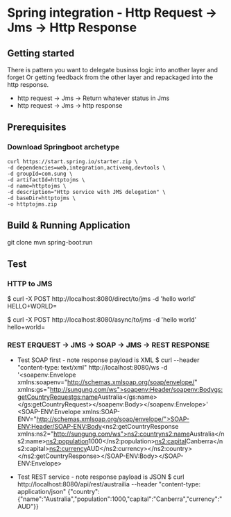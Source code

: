 # Spring integration - Http Request -> Jms -> Http Response

## Getting started
There is pattern you want to delegate businss logic into another layer and forget Or getting feedback from the other layer and repackaged into the http response.
 * http request -> Jms 
                -> Return whatever status in Jms
 * http request -> Jms -> http response

## Prerequisites

### Download Springboot archetype
```
curl https://start.spring.io/starter.zip \
-d dependencies=web,integration,activemq,devtools \
-d groupId=com.sung \
-d artifactId=httptojms \
-d name=httptojms \
-d description="Http service with JMS delegation" \
-d baseDir=httptojms \
-o httptojms.zip
```

## Build & Running Application
git clone
mvn spring-boot:run

## Test

### HTTP to JMS
$ curl -X POST http://localhost:8080/direct/to/jms -d 'hello world'
HELLO+WORLD=

$ curl -X POST http://localhost:8080/async/to/jms -d 'hello world'
hello+world=

### REST ERQUEST -> JMS -> SOAP -> JMS -> REST RESPONSE
* Test SOAP first - note response payload is XML
$ curl --header "content-type: text/xml" http://localhost:8080/ws -d \
'<soapenv:Envelope xmlns:soapenv="http://schemas.xmlsoap.org/soap/envelope/" xmlns:gs="http://sungung.com/ws"><soapenv:Header/><soapenv:Body><gs:getCountryRequest><gs:name>Australia</gs:name></gs:getCountryRequest></soapenv:Body></soapenv:Envelope>'
<SOAP-ENV:Envelope xmlns:SOAP-ENV="http://schemas.xmlsoap.org/soap/envelope/"><SOAP-ENV:Header/><SOAP-ENV:Body><ns2:getCountryResponse xmlns:ns2="http://sungung.com/ws"><ns2:country><ns2:name>Australia</ns2:name><ns2:population>1000</ns2:population><ns2:capital>Canberra</ns2:capital><ns2:currency>AUD</ns2:currency></ns2:country></ns2:getCountryResponse></SOAP-ENV:Body></SOAP-ENV:Envelope>

* Test REST service - note response payload is JSON
$ curl http://localhost:8080/api/rest/austrailia --header "content-type: application/json"
{"country":{"name":"Australia","population":1000,"capital":"Canberra","currency":"AUD"}}





